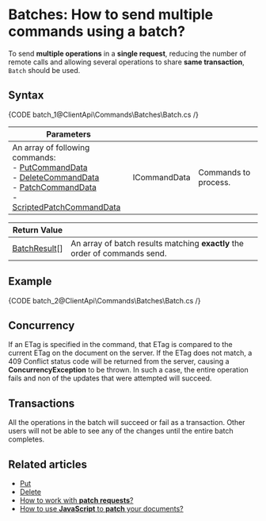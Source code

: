 # Batches: How to send multiple commands using a batch?

To send **multiple operations** in a **single request**, reducing the number of remote calls and allowing several operations to share **same transaction**, `Batch` should be used.

## Syntax

{CODE batch_1@ClientApi\Commands\Batches\Batch.cs /}

| Parameters | | |
| ------------- | ------------- | ----- |
| An array of following commands:<br />- [PutCommandData](../../../glossary/put-command-data)<br />- [DeleteCommandData](../../../glossary/delete-command-data)<br />- [PatchCommandData](../../../glossary/patch-command-data)<br />- [ScriptedPatchCommandData](../../../glossary/scripted-patch-command-data) | ICommandData | Commands to process. |

| Return Value | |
| ------------- | ----- |
| [BatchResult](../../../glossary/batch-result)[] | An array of batch results matching **exactly** the order of commands send. |

## Example

{CODE batch_2@ClientApi\Commands\Batches\Batch.cs /}

## Concurrency

If an ETag is specified in the command, that ETag is compared to the current ETag on the document on the server. If the ETag does not match, a 409 Conflict status code will be returned from the server, causing a **ConcurrencyException** to be thrown. In such a case, the entire operation fails and non of the updates that were attempted will succeed.

## Transactions

All the operations in the batch will succeed or fail as a transaction. Other users will not be able to see any of the changes until the entire batch completes.

## Related articles

- [Put](../../../client-api/commands/documents/put)   
- [Delete](../../../client-api/commands/documents/delete)   
- [How to work with **patch requests**?](../../../client-api/commands/patches/how-to-work-with-patch-requests)   
- [How to use **JavaScript** to **patch** your documents?](../../../client-api/commands/patches/how-to-use-javascript-to-patch-your-documents)  
